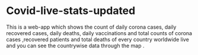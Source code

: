 # Covid-live-stats-updated
This is a web-app which shows the count of daily corona cases, daily recovered cases, daily deaths, daily vaccinations and total counts of corona cases ,recovered patients and total deaths of every country worldwide live and you can see the countrywise data through the map .
